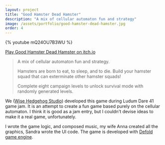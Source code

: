 ```yaml
---
layout: project
title: "Good Hamster Dead Hamster"
description: "A mix of cellular automaton fun and strategy"
image: /assets/portfolio/good-hamster-dead-hamster.jpg
order: 4
---
```


{% youtube mQ24OU7B3WU %}

[Play Good Hamster Dead Hamster on itch.io](https://wisehedgehog.itch.io/good-hamster-dead-hamster)

> A mix of cellular automaton fun and strategy.
>
> Hamsters are born to eat, to sleep, and to die. Build your hamster squad that can exterminate other hamster squads!
>
> Complete eight campaign levels to unlock survival mode with randomly generated levels.

We ([Wise Hedgehog Studio](https://wisehedgehog.studio)) developed this game during Ludum Dare 41 game jam. It is an attempt to create a fun game based purely on the cellular automaton. I think it is good as a jam entry, but I couldn't devise ideas to make it a real game, unfortunately.

I wrote the game logic, and composed music, my wife Anna created all the graphics, Sandra wrote the UI code. The game is developed with [Defold game engine](https://www.defold.com).
